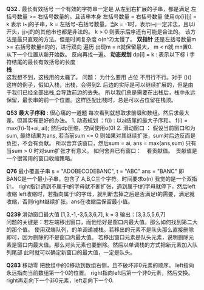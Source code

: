 **Q32** . 最长有效括号 一个有效的字符串一定是 从左到右扩展的子串，都是满足 左括号数量 >= 右括号数量的。且该串本身 左括号数量 = 右括号数量
            使用dp[i][j] = k 表示 i~j的子串，k = 左括号-右括号数量。当k = -1时，表示i~j一定非法，且以i开头，jj>j的的其他串也都是非法的。
            k > 0 则表示后序还有可能是合法的。
            该方法是最只直观的方法。但是时间复杂度 o(n^2)太慢了。
        **双指针**      还是左括号数量m >= 右括号数量n的的，进行双向 遍历 出现m = n就保留最大， m < n就 mn置0.从下一个位置从新开始数。
                        反向再找一遍。
        **动态规划**    dp[i] = k : 表示以下标 i 字符结尾的最长有效括号的长度  
        **栈**       
                    这我想不到，这栈用的太骚了。
                    问题： 为什么要用 占位 不用行不行。对于 ()() 这样的例子，假如入栈，出栈，会得到2. 后边的实际是可以继续扩展的，但是由于我们已经全部出栈,会导致前边的丢失。
                    所以我们总是需要在出栈后，栈中永远保留，最长串的前一个位置。这样匹配出栈时，总是可以占位留在栈顶。


**Q53**     **最大子序和**   :  很心痛的一道题
            每次看到就想取求前缀和数组。然后求最大差。但其实有更好的办法。
            1. 动态规划 ：f(i) : 以ai结尾的最大子序和。  f(i) = max(f(i-1)+ai, ai); 然后dp压缩，空间使用o(0) 
            2. 滑动窗口 ： 假设当前窗口和为sum, 最终结果为ans, 若当前sum <= 0 则如果对其继续扩张，sum对后边反而是负担，不会有贡献。
                            所以舍弃该窗口，然后sum = ai, ans = max(ans,sum) 只有当sum > 0 时对sum扩张才有意义。
                    如何舍弃已有窗口：　看贡献值。　贡献值是一个很常用的窗口收缩策略。



**Q76**     最小覆盖子串  s = "ADOBECODEBANC", t = "ABC" ans = "BANC"  即BANC是一个最小子串，包含了 A,B,C三个字符。时间要求o(n)
            我觉的是一个双指针。
            right指针遇到不属于t的字母就不断扩张，遇到属于t的字母就停下，然后left收缩
            left收缩时，若指向属于t的字母，就判断去掉之后是否满足t的需要，满足就收缩，否则right继续扩张。ans在收缩后保留最小值。
    
**Q239**    滑动窗口最大值  [1,3,-1,-3,5,3,6,7], k = 3    输出：[3,3,5,5,6,7]  
             问题的关键是：若左端移出窗口，而他恰好是窗口内最大值。那么如何找到第二大的那个值。
             使用双端队列，的单调递减栈。若移出的元素不是队头那么直接删除即可，因为删除的不是窗口内最大值。
             若移出窗口元素是队头元素，说明删除元素是窗口内最大值。那么对头元素也要删除。然后以单调栈的方式把新元素加入队列尾部
             此时就可以确定新窗口的最大值，一定是队头。

**Q283**     移动零 把数组中的0移动到数组右侧，且不破坏非0元素的顺序。
            left指向永远指向当前数组第一个0的位置。 right指向left后第一个非0元素，然后交换。
            right再走向下一个非0元素，left走向下一个0.

